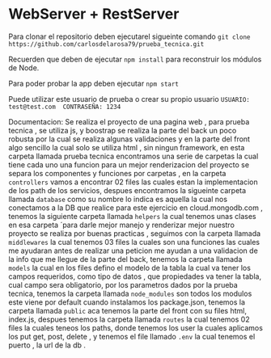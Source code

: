 # WebServer + RestServer

Para clonar el repositorio deben ejecutarel sigueinte comando  ```git clone https://github.com/carlosdelarosa79/prueba_tecnica.git```

Recuerden que deben de ejecutar ```npm install``` para reconstruir los módulos de Node.

Para poder probar la app deben ejecutar ```npm start```

Puede utilizar este usuario de prueba o crear su propio usuario  ```USUARIO: test@test.com  CONTRASEÑA: 1234```


Documentacion:
Se realiza el proyecto de una pagina web , para prueba tecnica , se utiliza js, y boostrap se realiza la parte del back un poco robusta por la cual se realiza algunas validaciones y en la parte del front algo sencillo la cual solo se utiliza html , sin ningun framework, en esta carpeta llamada prueba tecnica encontramos una serie de carpetas la cual tiene cada uno una funcion para un mejor renderizacion del proyecto se separa los componentes y funciones por carpetas , en la carpeta ```controllers``` vamos a encontrar 02 files las cuales estan la implementacion de los path de los servicios, despues encontramos la sigueinte carpeta llamada ```database``` como su nombre lo indica es aquella la cual nos conectamos a la DB que realice para este ejercicio en cloud.mongodb.com , tenemos la siguiente carpeta llamada ```helpers``` la cual tenemos unas clases en esa carpeta ´para darle mejor manejo y renderizar mejor nuestro proyecto se realiza por buenas practicas , seguimos con la carpeta llamada ```middlewares``` la cual tenemos 03 files la cuales son una funciones las cuales me ayudaran antes de realizar una peticion me ayudan a una validacion de la info que me llegue de la parte del back, tenemos la carpeta llamada ```models``` la cual en los files defino el modelo de la tabla la cual va tener los campos requeridos, como tipo de datos , que propiedades va tener la tabla, cual campo sera obligatorio, por los parametros dados por la prueba tecnica, tenemos la carpeta llamada ```node_modules``` son todos los modulos este viene por default cuando instalamos los package.json, tenemos la carpeta llamada ```public``` aca tenemos la parte del front con su files html, index.js, despues tenemos la carpeta llamada ```routes``` la cual tenemos 02 files la cuales teneos los paths, donde tenemos los user la cuales aplicamos los put get, post, delete , y tenemos el file llamado ```.env``` la cual tenemos el puerto , la url de la db .
